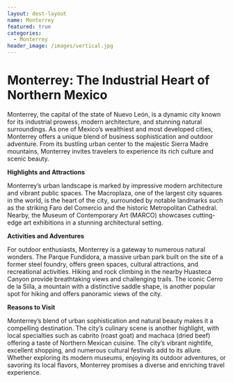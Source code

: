 ```yaml
---
layout: dest-layout
name: Monterrey
featured: true
categories:
  - Monterrey
header_image: /images/vertical.jpg
---
```

# **Monterrey: The Industrial Heart of Northern Mexico**

Monterrey, the capital of the state of Nuevo León, is a dynamic city known for its industrial prowess, modern architecture, and stunning natural surroundings. As one of Mexico’s wealthiest and most developed cities, Monterrey offers a unique blend of business sophistication and outdoor adventure. From its bustling urban center to the majestic Sierra Madre mountains, Monterrey invites travelers to experience its rich culture and scenic beauty.

**Highlights and Attractions**

Monterrey’s urban landscape is marked by impressive modern architecture and vibrant public spaces. The Macroplaza, one of the largest city squares in the world, is the heart of the city, surrounded by notable landmarks such as the striking Faro del Comercio and the historic Metropolitan Cathedral. Nearby, the Museum of Contemporary Art (MARCO) showcases cutting-edge art exhibitions in a stunning architectural setting.

**Activities and Adventures**

For outdoor enthusiasts, Monterrey is a gateway to numerous natural wonders. The Parque Fundidora, a massive urban park built on the site of a former steel foundry, offers green spaces, cultural attractions, and recreational activities. Hiking and rock climbing in the nearby Huasteca Canyon provide breathtaking views and challenging trails. The iconic Cerro de la Silla, a mountain with a distinctive saddle shape, is another popular spot for hiking and offers panoramic views of the city.

**Reasons to Visit**

Monterrey’s blend of urban sophistication and natural beauty makes it a compelling destination. The city’s culinary scene is another highlight, with local specialties such as cabrito (roast goat) and machaca (dried beef) offering a taste of Northern Mexican cuisine. The city’s vibrant nightlife, excellent shopping, and numerous cultural festivals add to its allure. Whether exploring its modern museums, enjoying its outdoor adventures, or savoring its local flavors, Monterrey promises a diverse and enriching travel experience.